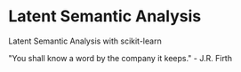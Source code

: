 # Latent Semantic Analysis
Latent Semantic Analysis with scikit-learn

"You shall know a word by the company it keeps." - J.R. Firth
